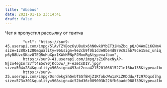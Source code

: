 ```yaml
---
title: "Abobus"
date: 2021-01-16 23:14:41
draft: false
---
```


Чет я пропустил рассылку от твитча

            "url": "https://sun9-45.userapi.com/impg/5lAvTZYBoz6yU8uUx6hN0wk8YbET3iNaZbq_pQ/Q4AmEiKGNm4.jpg?size=1280x1280&quality=96&sign=9e2cb9f0b1d3e8be4d879c83ab79ce15&c_uniq_tag=ALFN-p6yB8UvcSKav8TEQRuHuXpx1KAkHPNpPJMooRg&type=album",
            https://sun9-41.userapi.com/impg/sZi6hexNyAP-Njzo4egInr27ft4E5oY0jKcbJw/_F-eZeCsD1Y.jpg?size=504x284&quality=96&sign=493af2cca421520106615271e16ba135&type=album
            https://sun9-25.userapi.com/impg/DsrdekgShGebTSSfEHjZ1KfoboWw1aKLZKDddw/Tz97Dqxdlhg.jpg?size=573x301&quality=96&sign=4c52bd36c009003b226fb6aadd988f39&type=album

